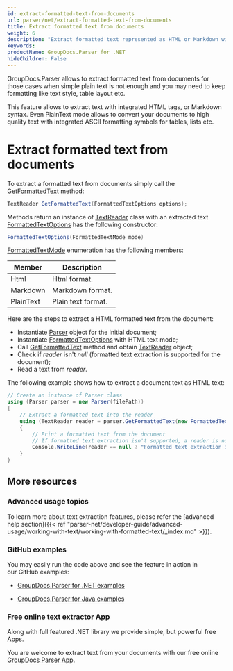 ```yaml
---
id: extract-formatted-text-from-documents
url: parser/net/extract-formatted-text-from-documents
title: Extract formatted text from documents
weight: 6
description: "Extract formatted text represented as HTML or Markdown with GroupDocs.Parser from documents of various formats like Emails, Ebooks (EPUB, FB2, CHM), Microsoft Office formats: Word (DOC, DOCX), PowerPoint (PPT, PPTX), Excel (XLS, XLSX), LibreOffice formats and many others."
keywords: 
productName: GroupDocs.Parser for .NET
hideChildren: False
---
```

GroupDocs.Parser allows to extract formatted text from documents for those cases when simple plain text is not enough and you may need to keep formatting like text style, table layout etc.

This feature allows to extract text with integrated HTML tags, or Markdown syntax. Even PlainText mode allows to convert your documents to high quality text with integrated ASCII formatting symbols for tables, lists etc.

# Extract formatted text from documents

To extract a formatted text from documents simply call the [GetFormattedText](https://apireference.groupdocs.com/net/parser/groupdocs.parser/parser/methods/getformattedtext) method:

```csharp
TextReader GetFormattedText(FormattedTextOptions options);

```

Methods return an instance of [TextReader](https://docs.microsoft.com/en-us/dotnet/api/system.io.textreader?view=netframework-2.0) class with an extracted text. [FormattedTextOptions](https://apireference.groupdocs.com/net/parser/groupdocs.parser.options/formattedtextoptions) has the following constructor:

```csharp
FormattedTextOptions(FormattedTextMode mode)

```

[FormattedTextMode](https://apireference.groupdocs.com/net/parser/groupdocs.parser.options/formattedtextmode) enumeration has the following members:

| Member | Description |
| --- | --- |
| Html | Html format. |
| Markdown | Markdown format. |
| PlainText | Plain text format. |

Here are the steps to extract a HTML formatted text from the document:

*   Instantiate [Parser](https://apireference.groupdocs.com/net/parser/groupdocs.parser/parser) object for the initial document;
*   Instantiate [FormattedTextOptions](https://apireference.groupdocs.com/net/parser/groupdocs.parser.options/formattedtextoptions) with HTML text mode;
*   Call [GetFormattedText](https://apireference.groupdocs.com/net/parser/groupdocs.parser/parser/methods/getformattedtext) method and obtain [TextReader](https://docs.microsoft.com/en-us/dotnet/api/system.io.textreader?view=netframework-2.0) object;
*   Check if *reader* isn't *null* (formatted text extraction is supported for the document);
*   Read a text from *reader*.

The following example shows how to extract a document text as HTML text:

```csharp
// Create an instance of Parser class
using (Parser parser = new Parser(filePath))
{
    // Extract a formatted text into the reader
    using (TextReader reader = parser.GetFormattedText(new FormattedTextOptions(FormattedTextMode.Html)))
    {
        // Print a formatted text from the document
        // If formatted text extraction isn't supported, a reader is null
        Console.WriteLine(reader == null ? "Formatted text extraction isn't supported" : reader.ReadToEnd());
    }
}

```

## More resources

### Advanced usage topics

To learn more about text extraction features, please refer the [advanced help section]({{< ref "parser-net/developer-guide/advanced-usage/working-with-text/working-with-formatted-text/_index.md" >}}).

### GitHub examples

You may easily run the code above and see the feature in action in our GitHub examples:

*   [GroupDocs.Parser for .NET examples](https://github.com/groupdocs-parser/GroupDocs.Parser-for-.NET)
    
*   [GroupDocs.Parser for Java examples](https://github.com/groupdocs-parser/GroupDocs.Parser-for-Java)
    

### Free online text extractor App

Along with full featured .NET library we provide simple, but powerful free Apps.

You are welcome to extract text from your documents with our free online [GroupDocs Parser App](https://products.groupdocs.app/parser).
